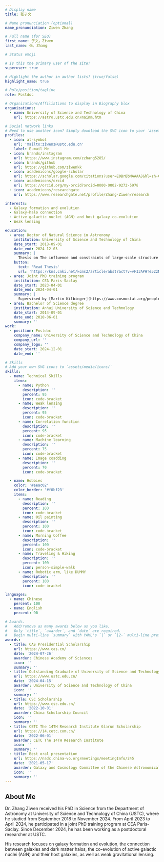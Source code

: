 ```yaml
---
# Display name
title: 张子文

# Name pronunciation (optional)
name_pronunciation: Ziwen Zhang

# Full name (for SEO)
first_name: 子文，Ziwen
last_name: 张，Zhang

# Status emoji

# Is this the primary user of the site?
superuser: true

# Highlight the author in author lists? (true/false)
highlight_name: true

# Role/position/tagline
role: Postdoc

# Organizations/Affiliations to display in Biography blox
organizations:
  - name: University of Science and Technology of China
    url: https://astro.ustc.edu.cn/mainm.htm

# Social network links
# Need to use another icon? Simply download the SVG icon to your `assets/media/icons/` folder.
profiles:
  - icon: at-symbol
    url: 'mailto:ziwenz@ustc.edu.cn'
    label: E-mail Me
  - icon: brands/instagram
    url: https://www.instagram.com/zzhang5285/
  - icon: brands/github
    url: https://github.com/ziwenkk
  - icon: academicons/google-scholar
    url: https://scholar.google.com/citations?user=E0BrBbMAAAAJ&hl=zh-CN
  - icon: academicons/orcid
    url: https://orcid.org/my-orcid?orcid=0000-0002-9272-5978
  - icon: academicons/researchgate
    url: https://www.researchgate.net/profile/Zhang-Ziwen/research

interests:
  - Galaxy formation and evolution
  - Galaxy-halo connection 
  - Active galactic nuclei (AGN) and host galaxy co-evolution
  - Weak lensing

education:
  - area: Doctor of Natural Science in Astronomy
    institution: University of Science and Technology of China
    date_start: 2018-09-01
    date_end: 2024-12-03
    summary: |
      Thesis on The influence and constraints of large-scale structure on galaxy evolution. Supervised by [Huiyuan Wang](https://astro.ustc.edu.cn/2016/0113/c14965a259684/pagem.htm).
    button:
      text: 'Read Thesis'
      url: 'https://kns.cnki.net/kcms2/article/abstract?v=vFI3APHTe52zN6Xr6YberZ3l-MnW4u79pMc1GOktDozlijSouyK2GN9EyC1b2ptUZC5BTmALiCOhWRu5vfy5U8Q8I9xIPVADqWnZwSZgoiIJhj7xexakQBcRrlrGkSqX2mcYVmd8Fdbu-kWZ0pCGYfqw1-odNfz4LCrDDQGQ5a3lwihX_mUH_w==&uniplatform=NZKPT&language=CHS'
  - area: Joint PhD training program
    institution: CEA Paris-Saclay
    date_start: 2023-04-01
    date_end: 2024-04-01
    summary: |
      Supervised by [Martin Kilbinger](https://www.cosmostat.org/people/kilbinger).
  - area: Bachelor of Science degree
    institution: Anhui University of Science and Technology
    date_start: 2014-09-01
    date_end: 2018-06-01
    summary: ''
work:
  - position: Postdoc
    company_name: University of Science and Technology of China
    company_url: ''
    company_logo: ''
    date_start: 2024-12-01
    date_end: ''

# Skills
# Add your own SVG icons to `assets/media/icons/`
skills:
  - name: Technical Skills
    items:
      - name: Python
        description: ''
        percent: 95
        icon: code-bracket
      - name: Weak lensing
        description: ''
        percent: 95
        icon: code-bracket
      - name: Correlation function
        description: ''
        percent: 95
        icon: code-bracket
      - name: Machine learning
        description: ''
        percent: 75
        icon: code-bracket
      - name: Image coadding
        description: ''
        percent: 70
        icon: code-bracket

  - name: Hobbies
    color: '#eeac02'
    color_border: '#f0bf23'
    items:
      - name: Reading
        description: ''
        percent: 100
        icon: code-bracket
      - name: Oil painting
        description: ''
        percent: 100
        icon: code-bracket
      - name: Morning Coffee
        description: ''
        percent: 100
        icon: code-bracket
      - name: Traveling & Hiking
        description: ''
        percent: 100
        icon: person-simple-walk
      - name: Robotic arm, like DUMMY
        description: ''
        percent: 100
        icon: code-bracket

languages:
  - name: Chinese
    percent: 100
  - name: English
    percent: 90

# Awards.
#   Add/remove as many awards below as you like.
#   Only `title`, `awarder`, and `date` are required.
#   Begin multi-line `summary` with YAML's `|` or `|2-` multi-line prefix and indent 2 spaces below.
awards:
  - title: CAS Presidential Scholarship
    url: https://www.cas.cn/
    date: '2024-07-26'
    awarder: Chinese Academy of Sciences
    icon: ''
    summary: ''
  - title: Outstanding Graduate of University of Science and Technology of China
    url: https://www.ustc.edu.cn/
    date: '2024-04-15'
    awarder: University of Science and Technology of China
    icon: ''
    summary: ''
  - title: CSC Scholarship
    url: https://www.csc.edu.cn/
    date: '2022-10-01'
    awarder: China Scholarship Council
    icon: ''
    summary: ''
  - title: CETC The 14TH Research Institute Glarun Scholarship
    url: https://14.cetc.com.cn/
    date: '2022-06-01'
    awarder: CETC The 14TH Research Institute
    icon: ''
    summary: ''
  - title: Best oral presentation
    url: https://nadc.china-vo.org/meetings/meetingInfo/245
    date: '2021-05-17'
    awarder: Galaxy and Cosmology Committee of the Chinese Astronomical Society
    icon: ''
    summary: ''
---
```


## About Me

Dr. Zhang Ziwen received his PhD in Science from the Department of Astronomy at University of Science and Technology of China (USTC), where he studied from September 2018 to November 2024. From April 2023 to April 2024, he participated in a joint PhD training program at CEA Paris-Saclay. Since December 2024, he has been working as a postdoctoral researcher at USTC.

His research focuses on galaxy formation and evolution, the connection between galaxies and dark matter halos, the co-evolution of active galactic nuclei (AGN) and their host galaxies, as well as weak gravitational lensing.

